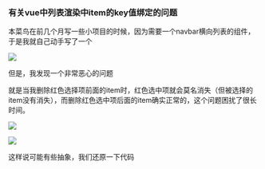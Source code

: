 ### 有关vue中列表渲染中item的key值绑定的问题



本菜鸟在前几个月写一些小项目的时候，因为需要一个navbar横向列表的组件，于是我就自己动手写了一个

![](C:\Users\yanyun\Pictures\截图\QQ图片20220112215101.png)



但是，我发现一个非常恶心的问题

就是当我删除红色选择项前面的item时，红色选中项就会莫名消失（但被选择的item没有消失），而删除红色选中项后面的item确实正常的，这个问题困扰了很长时间。

![](C:\Users\yanyun\Pictures\截图\QQ截图20220112215658.png)

![](C:\Users\yanyun\Pictures\截图\QQ截图20220112215751.png)



这样说可能有些抽象，我们还原一下代码
